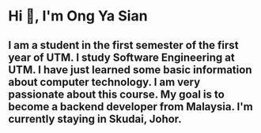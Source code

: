 # Hi 👋, I'm Ong Ya Sian

##  I am a student in the first semester of the first year of UTM. I study Software Engineering at UTM. I have just learned some basic information about computer technology. I am very passionate about this course. My goal is to become a backend developer from Malaysia. I'm currently staying in Skudai, Johor.
